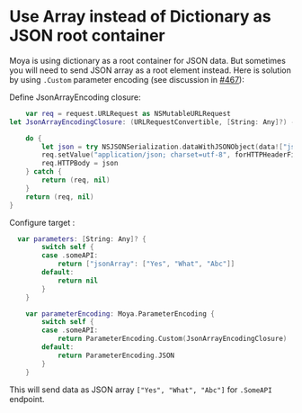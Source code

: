Use Array instead of Dictionary as JSON root container
======================================================

Moya is using dictionary as a root container for JSON data. But
sometimes you will need to send JSON array as a root element instead.
Here is solution by using `.Custom` parameter encoding (see discussion
in [#467](https://github.com/Moya/Moya/issues/467)):

Define JsonArrayEncoding closure:

```swift
    var req = request.URLRequest as NSMutableURLRequest
let JsonArrayEncodingClosure: (URLRequestConvertible, [String: Any]?) -> (URLRequest, Error?) = { request, data in

    do {
        let json = try NSJSONSerialization.dataWithJSONObject(data!["jsonArray"]!, options: NSJSONWritingOptions.PrettyPrinted)
        req.setValue("application/json; charset=utf-8", forHTTPHeaderField: "Content-Type")
        req.HTTPBody = json
    } catch {
        return (req, nil)
    }
    return (req, nil)
}
```

Configure target :
```swift
  var parameters: [String: Any]? {
        switch self {
        case .someAPI:
            return ["jsonArray": ["Yes", "What", "Abc"]]
        default:
            return nil
        }
    }

    var parameterEncoding: Moya.ParameterEncoding {
        switch self {
        case .someAPI:
            return ParameterEncoding.Custom(JsonArrayEncodingClosure)
        default:
            return ParameterEncoding.JSON
        }
    }
```

This will send data as JSON array `["Yes", "What", "Abc"]` for `.SomeAPI` endpoint.

